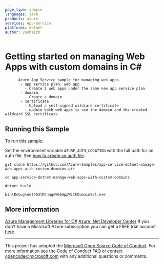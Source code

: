 ```yaml
---
page_type: sample
languages: java
products: azure
services: App-Service
platforms: dotnet
author: yaohaizh
---
```


# Getting started on managing Web Apps with custom domains in C# #

          Azure App Service sample for managing web apps.
           - app service plan, web app
             - Create 2 web apps under the same new app service plan
           - domain
             - Create a domain
           - certificate
             - Upload a self-signed wildcard certificate
             - update both web apps to use the domain and the created wildcard SSL certificate


## Running this Sample ##

To run this sample:

Set the environment variable `AZURE_AUTH_LOCATION` with the full path for an auth file. See [how to create an auth file](https://github.com/Azure/azure-libraries-for-net/blob/master/AUTH.md).

    git clone https://github.com/Azure-Samples/app-service-dotnet-manage-web-apps-with-custom-domains.git

    cd app-service-dotnet-manage-web-apps-with-custom-domains
  
    dotnet build
    
    bin\Debug\net452\ManageWebAppWithDomainSsl.exe

## More information ##

[Azure Management Libraries for C#](https://github.com/Azure/azure-sdk-for-net/tree/Fluent)
[Azure .Net Developer Center](https://azure.microsoft.com/en-us/develop/net/)
If you don't have a Microsoft Azure subscription you can get a FREE trial account [here](http://go.microsoft.com/fwlink/?LinkId=330212)

---

This project has adopted the [Microsoft Open Source Code of Conduct](https://opensource.microsoft.com/codeofconduct/). For more information see the [Code of Conduct FAQ](https://opensource.microsoft.com/codeofconduct/faq/) or contact [opencode@microsoft.com](mailto:opencode@microsoft.com) with any additional questions or comments.